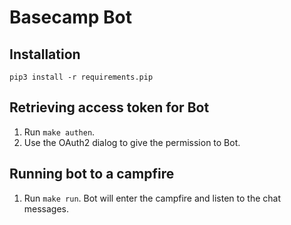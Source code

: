 # Basecamp Bot

## Installation

```
pip3 install -r requirements.pip
```

## Retrieving access token for Bot

1. Run `make authen`.
2. Use the OAuth2 dialog to give the permission to Bot.

## Running bot to a campfire

1. Run `make run`. Bot will enter the campfire and listen to the chat messages.
